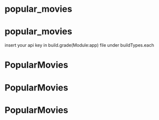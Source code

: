 # popular_movies
# popular_movies
insert your api key in build.grade(Module:app) file under buildTypes.each
# PopularMovies
# PopularMovies
# PopularMovies
